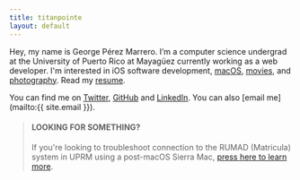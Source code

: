 ```yaml
---
title: titanpointe
layout: default
---
```


Hey, my name is George P&eacute;rez Marrero. I’m a computer science undergrad at the University of Puerto Rico at Mayag&uuml;ez currently working as a web developer. I'm interested in iOS software development, [macOS](https://www.apple.com/macos/), [movies](https://letterboxd.com/georgeperez/), and [photography](https://instagram.com/georgeperez/). Read my [resume](/resume.pdf).

You can find me on [Twitter](https://twitter.com/georgeperez/), [GitHub](https://github.com/georgeperez/) and [LinkedIn](https://www.linkedin.com/in/georgeperezmarrero/). You can also [email me](mailto:{{ site.email }}).

<blockquote>
  <h4>LOOKING FOR SOMETHING?</h4>
  If you're looking to troubleshoot connection to the RUMAD (Matricula) system in UPRM using a post-macOS Sierra Mac, <a href="/matricula/">press here to learn more</a>.
</blockquote>
